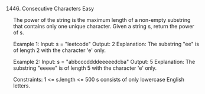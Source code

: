 1446. Consecutive Characters
Easy

The power of the string is the maximum length of a non-empty substring that contains only one unique character.
Given a string s, return the power of s.

Example 1:
Input: s = "leetcode"
Output: 2
Explanation: The substring "ee" is of length 2 with the character 'e' only.

Example 2:
Input: s = "abbcccddddeeeeedcba"
Output: 5
Explanation: The substring "eeeee" is of length 5 with the character 'e' only.
 
Constraints:
1 <= s.length <= 500
s consists of only lowercase English letters.
